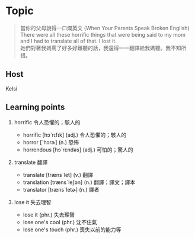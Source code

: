 # Topic

> 當你的父母說得一口爛英文 (When Your Parents Speak Broken English)<br>
> There were all these horrific things that were being said to my mom and I had to translate all of that. I lost it.<br>
> 她們對著我媽罵了好多好難聽的話，我還得一一翻譯給我媽聽。我不知所措。<br>

## Host
Kelsi

## Learning points
1. horrific  令人恐懼的；駭人的
    * horrific  [hɔˋrɪfɪk]  (adj.)  令人恐懼的；駭人的
    * horror  [ˋhɔrɚ]  (n.)  恐怖
    * horrendous  [hɔˋrɛndəs]  (adj.)  可怕的；驚人的

2. translate  翻譯
    * translate  [trænsˋlet]  (v.)  翻譯
    * translation  [trænsˋleʃən]  (n.)  翻譯；譯文；譯本
    * translator  [trænsˋletɚ]  (n.)  譯者

3. lose it  失去理智
    * lose it  (phr.)  失去理智
    * lose one's cool  (phr.)  沈不住氣
    * lose one's touch  (phr.)  喪失以前的能力等